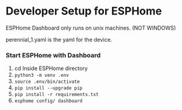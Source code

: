 # Developer Setup for ESPHome

ESPHome Dashboard only runs on unix machines. (NOT WINDOWS)

perennial_1.yaml is the yaml for the device.

### Start ESPHome with Dashboard
1. cd Inside ESPHome directory
2. `python3 -m venv .env`
3. `source .env/bin/activate`
4. `pip install --upgrade pip`
5. `pip install -r requirements.txt`
6. `esphome config/ dashboard`